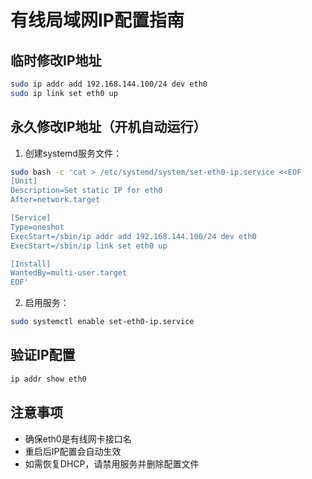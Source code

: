 # 有线局域网IP配置指南

## 临时修改IP地址
```bash
sudo ip addr add 192.168.144.100/24 dev eth0
sudo ip link set eth0 up
```

## 永久修改IP地址（开机自动运行）

1. 创建systemd服务文件：
```bash
sudo bash -c 'cat > /etc/systemd/system/set-eth0-ip.service <<EOF
[Unit]
Description=Set static IP for eth0
After=network.target

[Service]
Type=oneshot
ExecStart=/sbin/ip addr add 192.168.144.100/24 dev eth0
ExecStart=/sbin/ip link set eth0 up

[Install]
WantedBy=multi-user.target
EOF'
```

2. 启用服务：
```bash
sudo systemctl enable set-eth0-ip.service
```

## 验证IP配置
```bash
ip addr show eth0
```

## 注意事项
- 确保eth0是有线网卡接口名
- 重启后IP配置会自动生效
- 如需恢复DHCP，请禁用服务并删除配置文件
